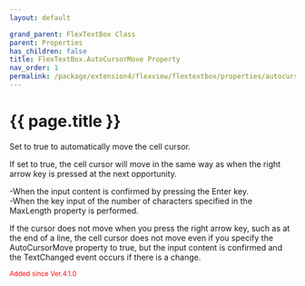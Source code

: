 ```yaml
---
layout: default

grand_parent: FlexTextBox Class
parent: Properties
has_children: false
title: FlexTextBox.AutoCursorMove Property
nav_order: 1
permalink: /package/extension4/flexview/flextextbox/properties/autocursormove
---
```

# {{ page.title }}

Set to true to automatically move the cell cursor.

If set to true, the cell cursor will move in the same way as when the right arrow key is pressed at the next opportunity.

-When the input content is confirmed by pressing the Enter key.<br>
-When the key input of the number of characters specified in the MaxLength property is performed.

If the cursor does not move when you press the right arrow key, such as at the end of a line, the cell cursor does not move even if you specify the AutoCursorMove property to true, but the input content is confirmed and the TextChanged event occurs if there is a change. 

<small><span style="color:red">Added since Ver.4.1.0</span></small>